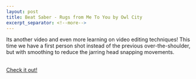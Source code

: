 ```yaml
---
layout: post
title: Beat Saber - Rugs from Me To You by Owl City
excerpt_separator: <!--more-->
---
```


Its another video and even more learning on video editing techniques! This time we have a first person shot instead of the previous over-the-shoulder, but with smoothing to reduce the jarring head snapping movements.<br><br>

<a href="https://www.youtube.com/watch?v=G-XcyJPaiks">Check it out!</a>
